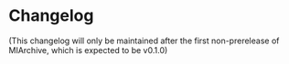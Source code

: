 # Changelog

(This changelog will only be maintained after the first non-prerelease of MIArchive, which is expected to be v0.1.0)
